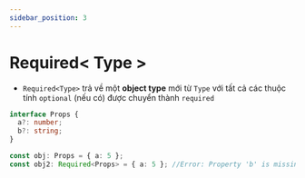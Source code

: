 ```yaml
---
sidebar_position: 3
---
```


# Required< Type >

- `Required<Type>` trả về một **object type** mới từ `Type` với tất cả các thuộc tính `optional` (nếu có) được chuyển thành `required`

```ts
interface Props {
  a?: number;
  b?: string;
}

const obj: Props = { a: 5 };
const obj2: Required<Props> = { a: 5 }; //Error: Property 'b' is missing in type '{ a: number; }' but required in type 'Required<Props>'.
```
